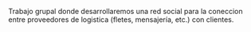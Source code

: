 Trabajo grupal donde desarrollaremos una red social para la coneccion entre proveedores de logistica (fletes, mensajería, etc.) con clientes.
